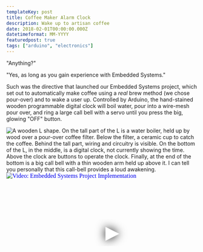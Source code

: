 ```yaml
---
templateKey: post
title: Coffee Maker Alarm Clock
description: Wake up to artisan coffee
date: 2018-02-01T00:00:00.000Z
datetimeformat: MM-YYYY
featuredpost: true
tags: ["arduino", "electronics"]
---
```


"Anything?"

"Yes, as long as you gain experience with Embedded Systems."

Such was the directive that launched our Embedded Systems project, which set out to automatically make coffee using a _real_ brew method (we chose pour-over) and to wake a user up. Controlled by Arduino, the hand-stained wooden programmable digital clock will boil water, pour into a wire-mesh pour over, and ring a large call bell with a servo until you press the big, glowing "OFF" button.

<img src="/img/projects-coffee.jpg" alt="A wooden L shape. On the tall part of the L is a water boiler, held up by wood over a pour-over coffee filter. Below the filter, a ceramic cup to catch the coffee. Behind the tall part, wiring and circuitry is visible. On the bottom of the L, in the middle, is a digital clock, not currently showing the time. Above the clock are buttons to operate the clock. Finally, at the end of the bottom is a big call bell with a thin wooden arm held up above it. I can tell you personally that this call-bell provides a loud awakening.">

<iframe
    width="560"
    height="315"
    src="https://www.youtube.com/embed/UKxcIFhHXKg"
    srcdoc="<style>*{padding:0;margin:0;overflow:hidden}html,body{height:100%}img,span{position:absolute;width:100%;top:0;bottom:0;margin:auto}span{height:1.5em;text-align:center;font:48px/1.5 sans-serif;color:white;text-shadow:0 0 0.5em black}</style><a href=https://www.youtube.com/embed/UKxcIFhHXKg?autoplay=1><img src=https://img.youtube.com/vi/UKxcIFhHXKg/hqdefault.jpg alt='Video: Embedded Systems Project Implementation'><span>▶</span></a>"
    frameborder="0"
    allow="accelerometer; autoplay; encrypted-media; gyroscope; picture-in-picture"
    allowfullscreen
    title="Embedded Systems Project Implementation"
    loading="lazy"
></iframe>
